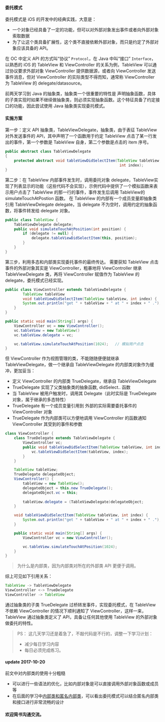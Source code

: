 #### 委托模式
委托模式是 iOS 的开发中的经典实践，大意是：
- 一个对象已经具备了一定的功能，但可以对外部对象发出事件或者向外部对象索取数据
- 为了让这个类具备扩展性，这个类不直接依赖外部对象，而只是约定了外部对象应该具备的 API。

在 OC 中定义 API 的方式叫“协议” ```Protocol```，在 Java 中叫“接口” ```Interface```，以熟悉的 iOS 的 TableView 和 ViewController 的关系为例，TableView 可以通过协议要求外部对象 ViewController 提供数据源，或者向 ViewController 发送事件消息，但对 ViewController 的实际类型不得而知，通常称 ViewController 为 TableView 的 delegate/datasource。

前两天学习到 Java 的抽象类，抽象类一个很重要的特性是 声明抽象函数，具体的子类实现时如果不继续做抽象类，则必须实现抽象函数。这个特征具备了约定接口的功能，因此尝试使用 Java 抽象类实现委托模式。

#### 实施方案

第一步：定义 API 抽象类，TableViewDelegate，抽象类，由于表征 TableView 对外发送事件的 API，其中声明了一个函数用于约定 TableView 点击了某一行发出的事件，第一个参数是 TableView 自身，第二个参数是点击的 item 序号。
```Java
public abstract class TableViewDelegate 
{
	protected abstract void tableViewDidSelectItem(TableView tableView, 
                                                    int index);
}
```

第二步：在 TableView 内部事件发生时，调用委托对象 delegate，TableView实现了列表显示的功能（这些代码不会实现），示例代码中提供了一个模拟函数来表示用户点击了 TableView 的那一行的事件，事件发生后调用 TableView的 simulateTouchAtPostion 函数。 在 TableView 的内部有一个成员变量即抽象类引用 TableViewDelegate delegate，当 delegate 不为空时，调用约定的抽象函数，将事件转发给 delegate 对象。
```Java
public class TableView {
	TableViewDelegate delegate;
	public void simulateTouchAtPosition(int position) {
		if (delegate != null) {
			delegate.tableViewDidSelectItem(this, position);
		}
	}
}
```

第三步，利用多态和内部类实现委托事件的最终传达。
需要获知 TableView 点击事件的外部对象其实是 ViewController，粗暴地将
 ViewController 继承 TableViewDelegate 类，再将 ViewController 赋值作为
 TableView 的 delegate，委托模式已经实现。
```Java
public class ViewController extends TableViewDelegate {
        TableView tableView
    	void tableViewDidSelectItem(TableView tableView, int index) {
		System.out.println("get " + tableView + " at " + index + " .");
    }
}

public static void main(String[] args) {
    ViewController vc = new ViewController();
    vc.tableView = new TableView()
    vc.tableView.delegate = vc;

    vc.tableView.simulateTouchAtPosition(1024);   // 模拟用户点击
}
```

但 ViewController 作为视图管理的类，不能随随便便就继承TableViewDelegate，做一个继承自 TableViewDelegate 的内部类对象作为缓冲，更加妥当：
- 定义 ViewController 的内部类 TrueDelegate，继承自 TableViewDelegate
- TrueDelegate 实现了父类抽象类的抽象函数, didSelect.. 函数
- 当 TableView 被用户触发时，调用其 Delegate（此时实际是 TrueDelegate 对象，属于继承的多态特性）
- TrueDelegate 有一个成员变量引用到 外部的实际需要委托事件的 ViewController 对象
- TrueDelegate 作为内部类可以方便地调用 ViewController 的函数通知ViewController 其受到的事件和参数

```Java
class ViewController {
    class TrueDelegate extends TableViewDelegate {
    	ViewController vc;
        public void tableViewDidSelectItem(TableView tableView, int index) {
    		vc.tableViewDidSelectItem(tableView, index);
    	}
    }

	TableView tableView;
	TrueDelegate delegateObject;
    ViewController() {
    	tableView = new TableView();
        delegateObject = this.new TrueDelegate();
        delegateObject.vc = this;
        
        tableView.delegate = (TableViewDelegate)delegateObject;
    }

	void tableViewDidSelectItem(TableView tableView, int index) {
		System.out.println("get " + tableView + " at " + index + " .");
    }

    public static void main(String[] args) {
        ViewController vc = new ViewController();

        vc.tableView.simulateTouchAtPosition(1024);
    }
}
```
>为什么是内部类，因为内部类对所在的外部类 API 更便于调用。

综上可见如下引用关系：
```Java
TableView -> TableViewDelegate
ViewController <-> TrueDelegate
ViewController -> TableView
```
通过抽象类的子类 TrueDelegate 过桥转发事件，实现委托模式，在 TableView 不依赖 ViewController 的情况下顺利通知了 ViewController，这样一来，TableView 通过抽象类定义了 API，具备让任何其他使用 TableView 的外部对象做委托的特性。

> PS： 这几天学习还是着急了，不敲代码是不行的，调整一下学习计划：
>- 减少每日学习内容 
>- 每日必须完成练习。

#### update 2017-10-20
前文中对内部类的使用十分粗糙
- 可以进行一些语法的优化，比如内部对象是可以直接调用外部对象函数或成员等
- 在后面的学习中[内部类和匿名内部类](http://www.jianshu.com/p/40940eef66bc)，可以看出委托模式可以结合匿名内部类和接口进行非常流畅的设计

#### 欢迎简书沟通交流。
